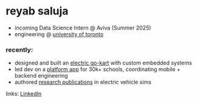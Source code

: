 # reyab saluja

- incoming Data Science Intern @ Aviva (Summer 2025)
- engineering @ [university of toronto](https://www.utoronto.ca/)

### recently:
- designed and built an [electric go-kart](https://reyabsaluja0.wixsite.com/my-site) with custom embedded systems
- led dev on a [platform app](#) for 30k+ schools, coordinating mobile + backend engineering
- authored [research publications](#) in electric vehicle sims

links: [LinkedIn](https://www.linkedin.com/in/reyab-saluja/)
